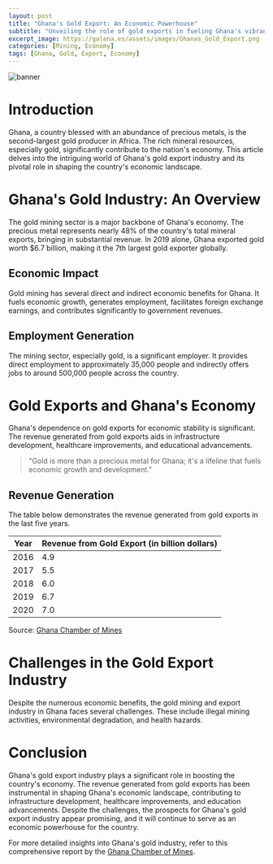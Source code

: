 ```yaml
---
layout: post
title: "Ghana's Gold Export: An Economic Powerhouse"
subtitle: "Unveiling the role of gold exports in fueling Ghana's vibrant economy."
excerpt_image: https://galena.es/assets/images/Ghanas_Gold_Export.png
categories: [Mining, Economy]
tags: [Ghana, Gold, Export, Economy]
---
```


![banner](https://galena.es/assets/images/Ghanas_Gold_Export.png "Aerial view of a Ghanaian gold mine showcasing large excavators and trucks at work, illustrating the significance of gold export in boosting Ghana's economy and its role in the mining industry.")

# Introduction

Ghana, a country blessed with an abundance of precious metals, is the second-largest gold producer in Africa. The rich mineral resources, especially gold, significantly contribute to the nation's economy. This article delves into the intriguing world of Ghana's gold export industry and its pivotal role in shaping the country's economic landscape.

# Ghana's Gold Industry: An Overview

The gold mining sector is a major backbone of Ghana's economy. The precious metal represents nearly 48% of the country's total mineral exports, bringing in substantial revenue. In 2019 alone, Ghana exported gold worth $6.7 billion, making it the 7th largest gold exporter globally.

## Economic Impact

Gold mining has several direct and indirect economic benefits for Ghana. It fuels economic growth, generates employment, facilitates foreign exchange earnings, and contributes significantly to government revenues.

## Employment Generation

The mining sector, especially gold, is a significant employer. It provides direct employment to approximately 35,000 people and indirectly offers jobs to around 500,000 people across the country.

# Gold Exports and Ghana's Economy

Ghana's dependence on gold exports for economic stability is significant. The revenue generated from gold exports aids in infrastructure development, healthcare improvements, and educational advancements.

> "Gold is more than a precious metal for Ghana; it's a lifeline that fuels economic growth and development."

## Revenue Generation

The table below demonstrates the revenue generated from gold exports in the last five years.

| Year | Revenue from Gold Export (in billion dollars) |
| ---- | -------------------------------------------- |
| 2016 | 4.9 |
| 2017 | 5.5 |
| 2018 | 6.0 |
| 2019 | 6.7 |
| 2020 | 7.0 |

Source: [Ghana Chamber of Mines](https://ghanachamberofmines.org/statistics/)

# Challenges in the Gold Export Industry

Despite the numerous economic benefits, the gold mining and export industry in Ghana faces several challenges. These include illegal mining activities, environmental degradation, and health hazards.

# Conclusion

Ghana's gold export industry plays a significant role in boosting the country's economy. The revenue generated from gold exports has been instrumental in shaping Ghana's economic landscape, contributing to infrastructure development, healthcare improvements, and education advancements. Despite the challenges, the prospects for Ghana's gold export industry appear promising, and it will continue to serve as an economic powerhouse for the country.

For more detailed insights into Ghana's gold industry, refer to this comprehensive report by the [Ghana Chamber of Mines](https://ghanachamberofmines.org/statistics/).